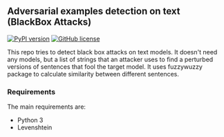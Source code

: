 ## Adversarial examples detection on text (BlackBox Attacks)

[![PyPI version](https://badge.fury.io/py/textdetection.svg)](https://badge.fury.io/py/textdetection)
[![GitHub license](https://img.shields.io/github/license/threemmm/text-blackbox-detection)](https://github.com/threemmm/text-blackbox-detection/blob/master/LICENSE)

This repo tries to detect black box attacks on text models.
 It doesn't need any models, but a list of strings that 
 an attacker uses to find a perturbed versions 
 of sentences that fool the target model. It uses fuzzywuzzy package to 
 calculate similarity between different sentences.
 

### Requirements
The main requirements are:
- Python 3
- Levenshtein
